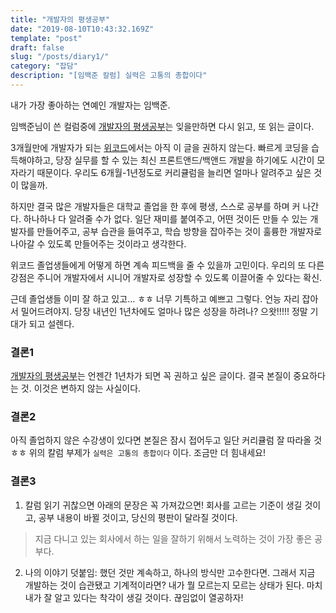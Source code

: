 ```yaml
---
title: "개발자의 평생공부"
date: "2019-08-10T10:43:32.169Z"
template: "post"
draft: false
slug: "/posts/diary1/"
category: "잡담"
description: "[임백준 칼럼] 실력은 고통의 총합이다"
---
```


내가 가장 좋아하는 연예인 개발자는 임백준.

임백준님이 쓴 컬럼중에 [개발자의 평생공부](http://www.zdnet.co.kr/view/?no=20170616090644)는
잊을만하면 다시 읽고, 또 읽는 글이다.

3개월만에 개발자가 되는 [위코드](https://wecode.co.kr)에서는 아직 이 글을 권하지 않는다.
빠르게 코딩을 습득해야하고, 당장 실무를 할 수 있는 최신 프론트앤드/백앤드 개발을 하기에도 시간이 모자라기 때문이다.
우리도 6개월-1년정도로 커리큘럼을 늘리면 얼마나 알려주고 싶은 것이 많을까.

하지만 결국 많은 개발자들은 대학교 졸업을 한 후에 평생, 스스로 공부를 하며 커 나간다.
하나하나 다 알려줄 수가 없다.
일단 재미를 붙여주고, 어떤 것이든 만들 수 있는 개발자를 만들어주고,
공부 습관을 들여주고, 학습 방향을 잡아주는 것이
훌륭한 개발자로 나아갈 수 있도록 만들어주는 것이라고 생각한다.

위코드 졸업생들에게 어떻게 하면 계속 피드백을 줄 수 있을까 고민이다.
우리의 또 다른 강점은 주니어 개발자에서 시니어 개발자로 성장할 수 있도록 이끌어줄 수 있다는 확신.

근데 졸업생들 이미 잘 하고 있고... ㅎㅎ 너무 기특하고 예쁘고 그렇다.
언능 자리 잡아서 밀어드려야지.
당장 내년인 1년차에도 얼마나 많은 성장을 하려나? 으왓!!!!! 정말 기대가 되고 설렌다.

### 결론1
[개발자의 평생공부](http://www.zdnet.co.kr/view/?no=20170616090644)는
언젠간 1년차가 되면 꼭 권하고 싶은 글이다. 결국 본질이 중요하다는 것. 이것은 변하지 않는 사실이다.


### 결론2
아직 졸업하지 않은 수강생이 있다면 본질은 잠시 접어두고 일단 커리큘럼 잘 따라올 것 ㅎㅎ
위의 칼럼 부제가 `실력은 고통의 총합이다` 이다. 조금만 더 힘내세요!

### 결론3
1. 칼럼 읽기 귀찮으면 아래의 문장은 꼭 가져갔으면! 회사를 고르는 기준이 생길 것이고, 공부 내용이 바뀔 것이고, 당신의 평판이 달라질 것이다.
 > 지금 다니고 있는 회사에서 하는 일을 잘하기 위해서 노력하는 것이 가장 좋은 공부다.


2. 나의 이야기 덧붙임: 했던 것만 계속하고, 하나의 방식만 고수한다면.
그래서 지금 개발하는 것이 습관됐고 기계적이라면? 내가 뭘 모르는지 모르는 상태가 된다.
마치 내가 잘 알고 있다는 착각이 생길 것이다. 끊임없이 열공하자!


